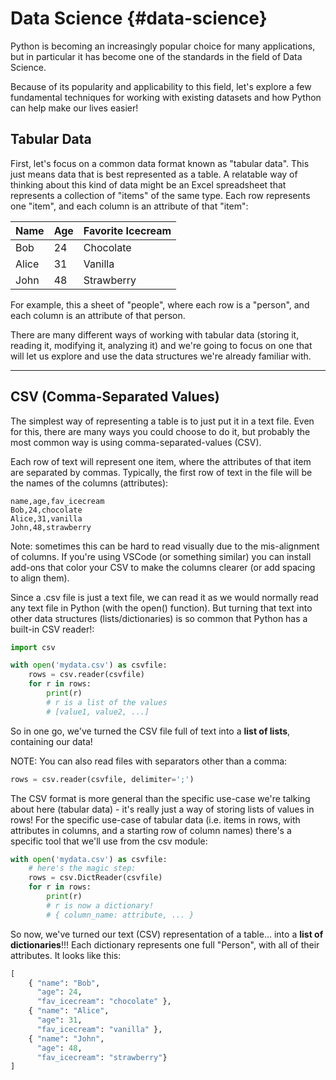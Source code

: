 # Data Science {#data-science}

Python is becoming an increasingly popular choice for many applications, but in particular it has become one of the standards in the field of Data Science.

Because of its popularity and applicability to this field, let's explore a few fundamental techniques for working with existing datasets and how Python can help make our lives easier!

## Tabular Data

First, let's focus on a common data format known as "tabular data". This just means data that is best represented as a table. A relatable way of thinking about this kind of data might be an Excel spreadsheet that represents a collection of "items" of the same type. Each row represents one "item", and each column is an attribute of that "item":

| **Name** | **Age** | **Favorite Icecream** |
| --- | --- | --- |
| Bob | 24 | Chocolate |
| Alice | 31 | Vanilla |
| John | 48 | Strawberry |

For example, this a sheet of "people", where each row is a "person", and each column is an attribute of that person.

There are many different ways of working with tabular data (storing it, reading it, modifying it, analyzing it) and we're going to focus on one that will let us explore and use the data structures we're already familiar with.

---

## CSV (Comma-Separated Values)

The simplest way of representing a table is to just put it in a text file. Even for this, there are many ways you could choose to do it, but probably the most common way is using comma-separated-values (CSV).

Each row of text will represent one item, where the attributes of that item are separated by commas. Typically, the first row of text in the file will be the names of the columns (attributes):

```
name,age,fav_icecream
Bob,24,chocolate
Alice,31,vanilla
John,48,strawberry
```

Note: sometimes this can be hard to read visually due to the mis-alignment of columns. If you're using VSCode (or something similar) you can install add-ons that color your CSV to make the columns clearer (or add spacing to align them).

Since a .csv file is just a text file, we can read it as we would normally read any text file in Python (with the open() function). But turning that text into other data structures (lists/dictionaries) is so common that Python has a built-in CSV reader!:

```python
import csv

with open('mydata.csv') as csvfile:
    rows = csv.reader(csvfile)
    for r in rows:
        print(r)
        # r is a list of the values
        # [value1, value2, ...]
```

So in one go, we've turned the CSV file full of text into a **list of lists**, containing our data!

NOTE: You can also read files with separators other than a comma:

```python
rows = csv.reader(csvfile, delimiter=';')
```

The CSV format is more general than the specific use-case we're talking about here (tabular data) - it's really just a way of storing lists of values in rows! For the specific use-case of tabular data (i.e. items in rows, with attributes in columns, and a starting row of column names) there's a specific tool that we'll use from the csv module:

```python
with open('mydata.csv') as csvfile:
    # here's the magic step:
    rows = csv.DictReader(csvfile)
    for r in rows:
        print(r)
        # r is now a dictionary!
        # { column_name: attribute, ... }
```

So now, we've turned our text (CSV) representation of a table... into a **list of dictionaries**!!! Each dictionary represents one full "Person", with all of their attributes. It looks like this:

```python
[
    { "name": "Bob",
      "age": 24,
      "fav_icecream": "chocolate" },
    { "name": "Alice",
      "age": 31,
      "fav_icecream": "vanilla" },
    { "name": "John",
      "age": 48,
      "fav_icecream": "strawberry"}
]
```